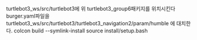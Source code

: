 turtlebot3_ws/src/turtlebot3에 위 turtlebot3_group6패키지를 위치시킨다
burger.yaml파일을 turtlebot3_ws/src/turtlebot3/turtlebot3_navigation2/param/humble 에 대치한다.
colcon build --symlink-install
source install/setup.bash

